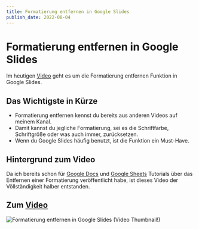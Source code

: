```yaml
---
title: Formatierung entfernen in Google Slides
publish_date: 2022-08-04
---
```


# Formatierung entfernen in Google Slides

Im heutigen [Video](https://youtu.be/bTuWnlxR6Y8) geht es um die Formatierung entfernen Funktion in Google Slides. 

## Das Wichtigste in Kürze

- Formatierung entfernen kennst du bereits aus anderen Videos auf meinem Kanal.
- Damit kannst du jegliche Formatierung, sei es die Schriftfarbe, Schriftgröße oder was auch immer, zurücksetzen.
- Wenn du Google Slides häufig benutzt, ist die Funktion ein Must-Have.

## Hintergrund zum Video

Da ich bereits schon für [Google Docs](https://youtu.be/oDO078s_05E) und [Google Sheets](https://youtu.be/0IjWnQW48Yo) Tutorials über das Entfernen einer Formatierung veröffentlicht habe, ist dieses Video der Völlständigkeit halber entstanden. 

## Zum [Video](https://youtu.be/bTuWnlxR6Y8)

![Formatierung entfernen in Google Slides (Video Thumbnail!)](../thumbnails/Fertig334.jpg "Formatierung entfernen in Google Slides (Video Thumbnail!)")
